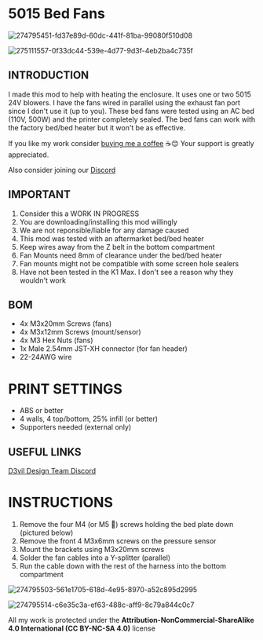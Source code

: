 # 5015 Bed Fans

![274795451-fd37e89d-60dc-441f-81ba-99080f510d08](https://github.com/DerrickDarrell/Creality-K1-K1-Max/assets/145330457/c98e4d41-0395-4537-8473-0910950deccc)

![275111557-0f33dc44-539e-4d77-9d3f-4eb2ba4c735f](https://github.com/DerrickDarrell/Creality-K1-K1-Max/assets/145330457/657c3ca9-4618-46a9-a460-325cf330ca16)



## INTRODUCTION
I made this mod to help with heating the enclosure. It uses one or two 5015 24V blowers. I have the fans wired in parallel using the exhaust fan port since I don't use it (up to you). These bed fans were tested using an AC bed (110V, 500W) and the printer completely sealed. The bed fans can work with the factory bed/bed heater but it won't be as effective. 

If you like my work consider [buying me a coffee](https://ko-fi.com/derrickdarrell) ☕😊 Your support is greatly appreciated.

Also consider joining our [Discord](https://discord.gg/d3vil-design)


## IMPORTANT
 
 1. Consider this a WORK IN PROGRESS
 2. You are downloading/installing this mod willingly
 3. We are not reponsible/liable for any damage caused
 4. This mod was tested with an aftermarket bed/bed heater
 5. Keep wires away from the Z belt in the bottom compartment
 6. Fan Mounts need 8mm of clearance under the bed/bed heater
 7. Fan mounts might not be compatible with some screen hole sealers
 8. Have not been tested in the K1 Max. I don't see a reason why they wouldn't work


## BOM

-  4x M3x20mm Screws (fans)
-  4x M3x12mm Screws (mount/sensor)
-  4x M3 Hex Nuts (fans)
-  1x Male 2.54mm JST-XH connector (for fan header)
-  22-24AWG wire


# PRINT SETTINGS

-  ABS or better
-  4 walls, 4 top/bottom, 25% infill (or better)
-  Supporters needed (external only)


## USEFUL LINKS
[D3vil Design Team Discord](https://discord.gg/d3vil-design)


# INSTRUCTIONS

1. Remove the four M4 (or M5 🤨) screws holding the bed plate down (pictured below)
2. Remove the front 4 M3x6mm screws on the pressure sensor
3. Mount the brackets using M3x20mm screws
4. Solder the fan cables into a Y-splitter (parallel)
5. Run the cable down with the rest of the harness into the bottom compartment


![274795503-561e1705-618d-4e95-8970-a52c895d2995](https://github.com/DerrickDarrell/Creality-K1-K1-Max/assets/145330457/6b733dad-ef22-47a4-b873-dbb86d7e4d19)

![274795514-c6e35c3a-ef63-488c-aff9-8c79a844c0c7](https://github.com/DerrickDarrell/Creality-K1-K1-Max/assets/145330457/5d7237b3-54d9-42f7-afd6-d5d578a16555)



All my work is protected under the **Attribution-NonCommercial-ShareAlike 4.0 International (CC BY-NC-SA 4.0)** license
